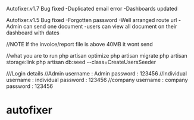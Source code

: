 Autofixer.v1.7
Bug fixed
-Duplicated email error
-Dashboards updated


Autofixer.v1.5
Bug fixed
-Forgotten password
-Well arranged route url
-Admin can send one document
-users can view all document on their dashboard with dates

//NOTE
If the invoice/report file is above 40MB it wont send

//what you are to run
php artisan optimize
php artisan migrate
php artisan storage:link
php artisan db:seed --class=CreateUsersSeeder


///Login details
   //Admin
 username :  Admin
 password : 123456
   //Individual
 username :  individual
 password : 123456
   //company
 username :  company
 password : 123456

# autofixer
